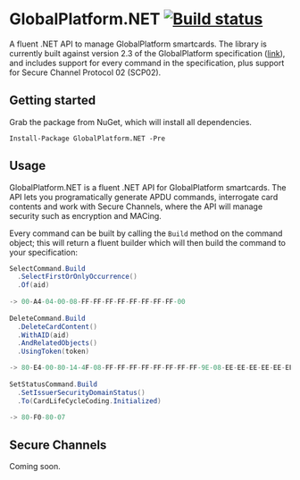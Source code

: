 # GlobalPlatform.NET [![Build status](https://ci.appveyor.com/api/projects/status/h0sci56qicwehbq1?svg=true)](https://ci.appveyor.com/project/jamesharling/globalplatform-net)
A fluent .NET API to manage GlobalPlatform smartcards. The library is currently built against version 2.3 of the GlobalPlatform specification ([link](https://www.globalplatform.org/specificationscard.asp)), and includes support for every command in the specification, plus support for Secure Channel Protocol 02 (SCP02).

## Getting started
Grab the package from NuGet, which will install all dependencies.

`Install-Package GlobalPlatform.NET -Pre`

## Usage
GlobalPlatform.NET is a fluent .NET API for GlobalPlatform smartcards. The API lets you programatically generate APDU commands, interrogate card contents and work with Secure Channels, where the API will manage security such as encryption and MACing.

Every command can be built by calling the `Build` method on the command object; this will return a fluent builder which will then build the command to your specification:

```csharp
SelectCommand.Build
  .SelectFirstOrOnlyOccurrence()
  .Of(aid)
  
-> 00-A4-04-00-08-FF-FF-FF-FF-FF-FF-FF-FF-00
                
DeleteCommand.Build
  .DeleteCardContent()
  .WithAID(aid)
  .AndRelatedObjects()
  .UsingToken(token)

-> 80-E4-00-80-14-4F-08-FF-FF-FF-FF-FF-FF-FF-FF-9E-08-EE-EE-EE-EE-EE-EE-EE-EE-00
  
SetStatusCommand.Build
  .SetIssuerSecurityDomainStatus()
  .To(CardLifeCycleCoding.Initialized)

-> 80-F0-80-07
```

## Secure Channels
Coming soon.
